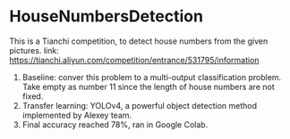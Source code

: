 # HouseNumbersDetection
This is a Tianchi competition, to detect house numbers from the given pictures. link: https://tianchi.aliyun.com/competition/entrance/531795/information 
1. Baseline: conver this problem to a multi-output classification problem. Take empty as number 11 since the length of house numbers are not fixed. 
2. Transfer learning: YOLOv4, a powerful object detection method implemented by Alexey team. 
3. Final accuracy reached 78%, ran in Google Colab. 

